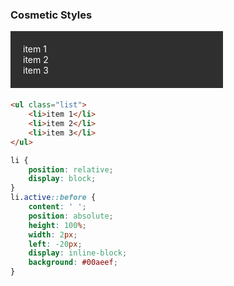 ### Cosmetic Styles

<style>
.list {
    margin: 0!important;
    padding: 20px!important;
    background: #2f2f2f;
    width: 300px;
    list-style: none;
    margin-bottom: 20px!important;
}
.list li {
    color: white;
    display: block;
    position: relative;
    cursor: pointer;
}
.list li.active:before {
    content: ' ';
    position: absolute;
    height: 100%;
    width: 2px;
    left: -20px;
    display: inline-block;
    background: #00aeef;
}
</style>


<ul class="list">
    <li>item 1</li>
    <li>item 2</li>
    <li>item 3</li>
</ul>



<script>
var list = document.querySelector('.list');
list.addEventListener('click', function(ev) {
  if(ev.target.tagName === 'LI') {
     ev.target.classList.toggle('active');
  }
}, false);
</script>


```html
<ul class="list">
    <li>item 1</li>
    <li>item 2</li>
    <li>item 3</li>
</ul>
```

```css
li {
    position: relative;
    display: block;
}
li.active::before {
    content: ' ';
    position: absolute;
    height: 100%;
    width: 2px;
    left: -20px;
    display: inline-block;
    background: #00aeef;
}
```

